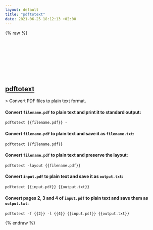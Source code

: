 ```yaml
---
layout: default
title: "pdftotext"
date: 2021-06-25 18:12:13 +02:00
---
```

{% raw %}
<h2 id="pdftotext">
  <a href="/en/common/pdftotext.html">pdftotext</a> <a href="#pdftotext"><svg class="icon">
    <use href="/assets/images/unicode_sprite.svg#link" />
  </svg></a>
</h2>
> Convert PDF files to plain text format.

#### Convert `filename.pdf` to plain text and print it to standard output:
```shell
pdftotext {{filename.pdf}} -
```
#### Convert `filename.pdf` to plain text and save it as `filename.txt`:
```shell
pdftotext {{filename.pdf}}
```
#### Convert `filename.pdf` to plain text and preserve the layout:
```shell
pdftotext -layout {{filename.pdf}}
```
#### Convert `input.pdf` to plain text and save it as `output.txt`:
```shell
pdftotext {{input.pdf}} {{output.txt}}
```
#### Convert pages 2, 3 and 4 of `input.pdf` to plain text and save them as `output.txt`:
```shell
pdftotext -f {{2}} -l {{4}} {{input.pdf}} {{output.txt}}
```
{% endraw %}
